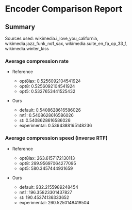 
# Encoder Comparison Report

## Summary

Sources used: wikimedia.i_love_you_california, wikimedia.jazz_funk_no1_sax, wikimedia.suite_en_fa_op_33_1, wikimedia.winter_kiss

### Average compression rate

  - Reference
    - opt8lax: 0.5256092104541924
    - opt8: 0.5256092104541924
    - opt5: 0.5327653441525432

  - Ours
    - default: 0.5408628616586026
    - mt1: 0.5408628616586026
    - st: 0.5408628616586026
    - experimental: 0.5394388165148236


### Average compression speed (inverse RTF)
  - Reference
    - opt8lax: 263.6157172130113
    - opt8: 269.95697064277095
    - opt5: 580.3457444931659

  - Ours
    - default: 932.2155989248454
    - mt1: 196.35823301437827
    - st: 190.45374136333652
    - experimental: 260.5250148419504



